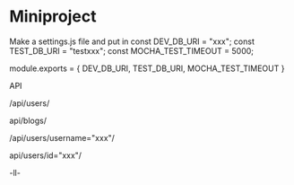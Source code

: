 # Miniproject

Make a settings.js file and put in
const DEV_DB_URI = "xxx";
const TEST_DB_URI = "testxxx";
const MOCHA_TEST_TIMEOUT = 5000;

module.exports = {
 DEV_DB_URI,
 TEST_DB_URI,
 MOCHA_TEST_TIMEOUT
}

API

/api/users/

api/blogs/

/api/users/username="xxx"/

api/users/id="xxx"/

-ll-
